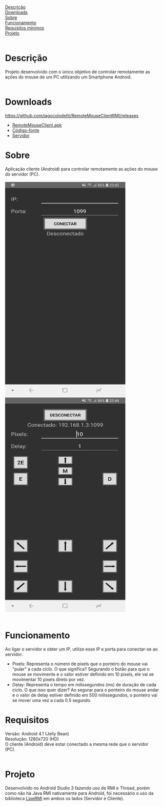 [Descrição](https://github.com/iagocolodetti/RemoteMouseClientRMIRMI/blob/master/README.md#descri%C3%A7%C3%A3o "Descrição")
<br>
[Downloads](https://github.com/iagocolodetti/RemoteMouseClientRMI/blob/master/README.md#downloads "Downloads")
<br>
[Sobre](https://github.com/iagocolodetti/RemoteMouseClientRMI/blob/master/README.md#sobre "Sobre")
<br>
[Funcionamento](https://github.com/iagocolodetti/RemoteMouseClientRMI/blob/master/README.md#funcionamento "Funcionamento")
<br>
[Requisitos mínimos](https://github.com/iagocolodetti/RemoteMouseClientRMIRMI/blob/master/README.md#requisitos "Requisitos mínimos")
<br>
[Projeto](https://github.com/iagocolodetti/RemoteMouseClientRMI/blob/master/README.md#projeto "Projeto")
<br>
<br>
# Descrição
Projeto desenvolvido com o único objetivo de controlar remotamente as ações do mouse de um PC utilizando um Smartphone Android.
<br>
<br>
# Downloads
https://github.com/iagocolodetti/RemoteMouseClientRMI/releases
* [RemoteMouseClient.apk](https://github.com/iagocolodetti/RemoteMouseClientRMI/releases/download/v1.0.1/RemoteMouseClient.apk "RemoteMouseClient.apk")
* [Código-fonte](https://github.com/iagocolodetti/RemoteMouseClientRMI/archive/v1.0.1.zip "v1.0.1.zip")
* [Servidor](https://github.com/iagocolodetti/RemoteMouseServerRMI/blob/master/README.md#downloads "RemoteMouseServerRMI#Downloads")
# Sobre
Aplicação cliente (Android) para controlar remotamente as ações do mouse do servidor (PC).
<br>
<br>
<img src="https://github.com/iagocolodetti/imagens/blob/master/rmcrmi1.jpg" alt="RemoteMouseClient OFF" height="700" width="394">
<img src="https://github.com/iagocolodetti/imagens/blob/master/rmcrmi2.jpg" alt="RemoteMouseClient ON" height="700" width="394">
<br>
<br>
# Funcionamento
Ao ligar o servidor e obter um IP, utilize esse IP e porta para conectar-se ao servidor.
- Pixels: Representa o número de pixels que o ponteiro do mouse vai "pular" a cada ciclo. O que significa? Segurando o botão para que o mouse se movimente e o valor estiver definido em 10 pixels, ele vai se movimentar 10 pixels direto por vez.
- Delay: Representa o tempo em milissegundos (ms) de duração de cada ciclo. O que isso quer dizer? Ao segurar para o ponteiro do mouse andar e o valor de delay estiver definido em 500 milissegundos, o ponteiro vai se mover uma vez a cada 0.5 segundo.

# Requisitos
Versão: Android 4.1 (Jelly Bean)
<br>
Resolução: 1280x720 (HD)
<br>
O cliente (Android) deve estar conectado a mesma rede que o servidor (PC).
<br>
<br>
# Projeto
Desenvolvido no Android Studio 3 fazendo uso de RMI e Thread, porém como não há Java RMI nativamente para Android, foi necessário o uso da biblioteca [LipeRMI](http://lipermi.sourceforge.net "LipeRMI") em ambos os lados (Servidor e Cliente).
